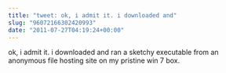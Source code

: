 ```yaml
---
title: "tweet: ok, i admit it. i downloaded and"
slug: "96072166302420993"
date: "2011-07-27T04:19:24+00:00"
---
```

ok, i admit it. i downloaded and ran a sketchy executable from an anonymous file hosting site on my pristine win 7 box.